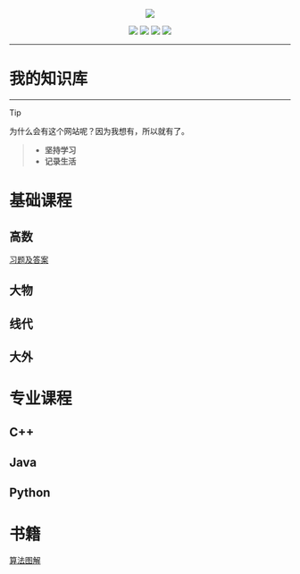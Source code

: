 <p align="center">
    <a href="https://sttez.github.io/" target="_blank">
        <img src="https://s1.328888.xyz/2022/03/27/JAgFt.jpg" width=""/>
    </a>
</p>
<p align="center">
  <a href="https://github.com/sttez/sttez.github.io" target="_blank"><img src="https://img.shields.io/badge/Github-knowledge-red.svg"></a>
  <a href="https://gitee.com/hellohehe1/hellohehe" target="_blank"><img src="https://img.shields.io/badge/Gitee-knowledge-blue.svg"></a>
  <a href="https://space.bilibili.com/289983710" target="_blank"><img src="https://img.shields.io/badge/bilibili-哔哩哔哩-critical"></a>
  <a href="https://hellohehe1.gitee.io" target="_blank"><img src="https://img.shields.io/badge/Gitee-博客-blue.svg"></a>
</p>


---
# **我的知识库**
---

> [!TIP]
>  为什么会有这个网站呢？因为我想有，所以就有了。  

>  - **坚持学习**
>  - **记录生活**


# 基础课程

## 高数
[习题及答案](http://mp.weixin.qq.com/s?__biz=MzI2OTE2NzczNQ==&mid=2649998793&idx=2&sn=65cd9eedab6409c5a86e2110a6bd9dab&chksm=f2e318d1c59491c75bebe4ff35f00efe4d072d867adc28e8f35e0bf2fb9ba3cf6609c35aafcd&mpshare=1&scene=23&srcid=1111EniCXoS2colnFeHysV3X&sharer_sharetime=1636599723262&sharer_shareid=e5697d582d6f8c3f8ba2481d6d69613a#rd "习题及答案")
## 大物

## 线代

## 大外


# 专业课程

## C++

## Java

## Python

# 书籍

[算法图解](https://pan.baidu.com/s/1OAoG9Sgy9f0jz7F7pVCkLA?pwd=1010  "算法图解")


